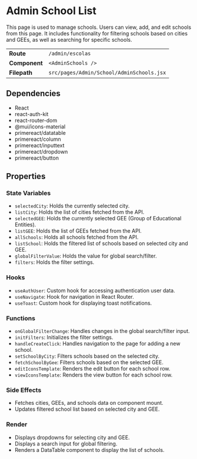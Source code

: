 # Admin School List

This page is used to manage schools. Users can view, add, and edit schools from this page. It includes functionality for filtering schools based on cities and GEEs, as well as searching for specific schools.

|         |                           |
|------------|--------------------------------------|
| **Route**      | `/admin/escolas`      |
| **Component**  | `<AdminSchools />`                      |
| **Filepath**       | `src/pages/Admin/School/AdminSchools.jsx` |

## Dependencies

- React
- react-auth-kit
- react-router-dom
- @mui/icons-material
- primereact/datatable
- primereact/column
- primereact/inputtext
- primereact/dropdown
- primereact/button

## Properties

### State Variables

- `selectedCity`: Holds the currently selected city.
- `listCity`: Holds the list of cities fetched from the API.
- `selectedGEE`: Holds the currently selected GEE (Group of Educational Entities).
- `listGEE`: Holds the list of GEEs fetched from the API.
- `allSchools`: Holds all schools fetched from the API.
- `listSchool`: Holds the filtered list of schools based on selected city and GEE.
- `globalFilterValue`: Holds the value for global search/filter.
- `filters`: Holds the filter settings.

### Hooks

- `useAuthUser`: Custom hook for accessing authentication user data.
- `useNavigate`: Hook for navigation in React Router.
- `useToast`: Custom hook for displaying toast notifications.

### Functions

- `onGlobalFilterChange`: Handles changes in the global search/filter input.
- `initFilters`: Initializes the filter settings.
- `handleCreateClick`: Handles navigation to the page for adding a new school.
- `setSchoolByCity`: Filters schools based on the selected city.
- `fetchSchoolByGee`: Filters schools based on the selected GEE.
- `editIconsTemplate`: Renders the edit button for each school row.
- `viewIconsTemplate`: Renders the view button for each school row.

### Side Effects

- Fetches cities, GEEs, and schools data on component mount.
- Updates filtered school list based on selected city and GEE.

### Render

- Displays dropdowns for selecting city and GEE.
- Displays a search input for global filtering.
- Renders a DataTable component to display the list of schools.
